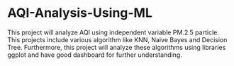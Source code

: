 # AQI-Analysis-Using-ML
This project will analyze AQI using independent variable PM.2.5 particle. This projects include various algorithm like KNN, Naive Bayes and Decision Tree. Furthermore, this project will analyze these algorithms using libraries ggplot and have good dashboard for further understanding.
